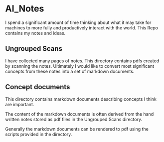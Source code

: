 # AI_Notes
I spend a significant amount of time thinking about what it may take for machines to more fully and productively interact with the world.  This Repo contains my notes and ideas.

## Ungrouped Scans

I have collected many pages of notes.  This directory contains pdfs created by
scanning the notes.  Ultimately I would like to convert most significant
concepts from these notes into a set of markdown documents.


## Concept documents

This directory contains markdown documents describing concepts I think are
important.

The content of the markdown documents is often derived from the hand written
notes stored as pdf files in the Ungrouped Scans directory.

Generally the markdown documents can be rendered to pdf using the scripts
provided in the directory.
